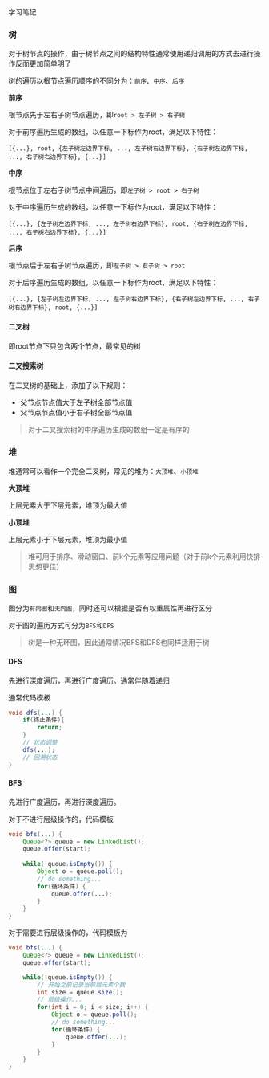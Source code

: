 学习笔记

### 树

对于树节点的操作，由于树节点之间的结构特性通常使用递归调用的方式去进行操作反而更加简单明了

树的遍历以根节点遍历顺序的不同分为：`前序`、`中序`、`后序`

**前序**

根节点先于左右子树节点遍历，即`root > 左子树 > 右子树`

对于前序遍历生成的数组，以任意一下标作为root，满足以下特性：

`[{...}, root, {左子树左边界下标, ..., 左子树右边界下标}, {右子树左边界下标, ..., 右子树右边界下标}, {...}]`

**中序**

根节点位于左右子树节点中间遍历，即`左子树 > root > 右子树`

对于中序遍历生成的数组，以任意一下标作为root，满足以下特性：

`[{...}, {左子树左边界下标, ..., 左子树右边界下标}, root, {右子树左边界下标, ..., 右子树右边界下标}, {...}]`

**后序**

根节点后于左右子树节点遍历，即`左子树 > 右子树 > root`

对于后序遍历生成的数组，以任意一下标作为root，满足以下特性：

`[{...}, {左子树左边界下标, ..., 左子树右边界下标}, {右子树左边界下标, ..., 右子树右边界下标}, root, {...}]`

#### 二叉树

即root节点下只包含两个节点，最常见的树

#### 二叉搜索树

在二叉树的基础上，添加了以下规则：

+ 父节点节点值大于左子树全部节点值
+ 父节点节点值小于右子树全部节点值

> 对于二叉搜索树的中序遍历生成的数组一定是有序的

### 堆

堆通常可以看作一个完全二叉树，常见的堆为：`大顶堆`、`小顶堆`

**大顶堆**

上层元素大于下层元素，堆顶为最大值

**小顶堆**

上层元素小于下层元素，堆顶为最小值

> 堆可用于排序、滑动窗口、前k个元素等应用问题（对于前k个元素利用快排思想更佳）

### 图

图分为`有向图`和`无向图`，同时还可以根据是否有权重属性再进行区分

对于图的遍历方式可分为`BFS`和`DFS`

> 树是一种无环图，因此通常情况BFS和DFS也同样适用于树

#### DFS

先进行深度遍历，再进行广度遍历。通常伴随着递归

通常代码模板

```java
void dfs(...) {
    if(终止条件){
        return;
    }
    // 状态调整
    dfs(...);
    // 回溯状态
}
```

#### BFS

先进行广度遍历，再进行深度遍历。

对于不进行层级操作的，代码模板

```java
void bfs(...) {
    Queue<?> queue = new LinkedList(); 
    queue.offer(start);
        
    while(!queue.isEmpty()) {
        Object o = queue.poll();
        // do something...
        for(循环条件) {
            queue.offer(...);
        }
    }
}
```

对于需要进行层级操作的，代码模板为

```java
void bfs(...) {
    Queue<?> queue = new LinkedList();
    queue.offer(start);

    while(!queue.isEmpty()) {
        // 开始之前记录当前层元素个数
        int size = queue.size();
        // 层级操作...
        for(int i = 0; i < size; i++) {
            Object o = queue.poll();
            // do something...
            for(循环条件) {
                queue.offer(...);
            }
        }
    }
}
```